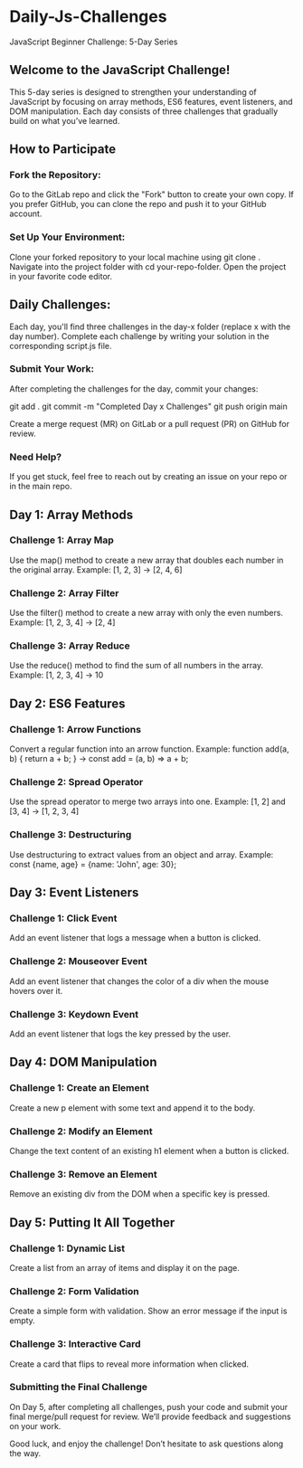 # Daily-Js-Challenges
JavaScript Beginner Challenge: 5-Day Series

## Welcome to the JavaScript Challenge!
This 5-day series is designed to strengthen your understanding of JavaScript by focusing on array methods, ES6 features, event listeners, and DOM manipulation. Each day consists of three challenges that gradually build on what you’ve learned.

## How to Participate


### Fork the Repository:

Go to the GitLab repo and click the "Fork" button to create your own copy.
If you prefer GitHub, you can clone the repo and push it to your GitHub account.



### Set Up Your Environment:

Clone your forked repository to your local machine using git clone <your-repo-url>.
Navigate into the project folder with cd your-repo-folder.
Open the project in your favorite code editor.



## Daily Challenges:

Each day, you'll find three challenges in the day-x folder (replace x with the day number).
Complete each challenge by writing your solution in the corresponding script.js file.



### Submit Your Work:

After completing the challenges for the day, commit your changes:

git add .
git commit -m "Completed Day x Challenges"
git push origin main



Create a merge request (MR) on GitLab or a pull request (PR) on GitHub for review.



### Need Help?

If you get stuck, feel free to reach out by creating an issue on your repo or in the main repo.




## Day 1: Array Methods


### Challenge 1: Array Map

Use the map() method to create a new array that doubles each number in the original array.
Example: [1, 2, 3] → [2, 4, 6]




### Challenge 2: Array Filter

Use the filter() method to create a new array with only the even numbers.
Example: [1, 2, 3, 4] → [2, 4]




### Challenge 3: Array Reduce

Use the reduce() method to find the sum of all numbers in the array.
Example: [1, 2, 3, 4] → 10





## Day 2: ES6 Features


### Challenge 1: Arrow Functions

Convert a regular function into an arrow function.
Example: function add(a, b) { return a + b; } → const add = (a, b) => a + b;




### Challenge 2: Spread Operator

Use the spread operator to merge two arrays into one.
Example: [1, 2] and [3, 4] → [1, 2, 3, 4]




### Challenge 3: Destructuring

Use destructuring to extract values from an object and array.
Example: const {name, age} = {name: 'John', age: 30};





## Day 3: Event Listeners


### Challenge 1: Click Event

Add an event listener that logs a message when a button is clicked.



### Challenge 2: Mouseover Event

Add an event listener that changes the color of a div when the mouse hovers over it.



### Challenge 3: Keydown Event

Add an event listener that logs the key pressed by the user.




## Day 4: DOM Manipulation


### Challenge 1: Create an Element

Create a new p element with some text and append it to the body.



### Challenge 2: Modify an Element

Change the text content of an existing h1 element when a button is clicked.



### Challenge 3: Remove an Element

Remove an existing div from the DOM when a specific key is pressed.




## Day 5: Putting It All Together


### Challenge 1: Dynamic List

Create a list from an array of items and display it on the page.



### Challenge 2: Form Validation

Create a simple form with validation. Show an error message if the input is empty.



### Challenge 3: Interactive Card

Create a card that flips to reveal more information when clicked.




### Submitting the Final Challenge
On Day 5, after completing all challenges, push your code and submit your final merge/pull request for review. We’ll provide feedback and suggestions on your work.

Good luck, and enjoy the challenge! Don’t hesitate to ask questions along the way.
